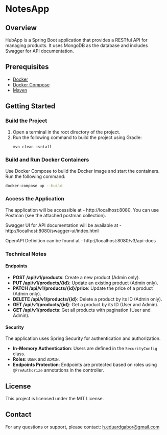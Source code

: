 # NotesApp
## Overview

HubApp is a Spring Boot application that provides a RESTful API for managing products. It uses MongoDB as the database and includes Swagger for API documentation.

## Prerequisites

- [Docker](https://www.docker.com/products/docker-desktop)
- [Docker Compose](https://docs.docker.com/compose/install/)
- [Maven](https://maven.apache.org/install.html)

## Getting Started

### Build the Project

1. Open a terminal in the root directory of the project.
2. Run the following command to build the project using Gradle:
   ```bash
   mvn clean isntall
   ```
   
### Build and Run Docker Containers

Use Docker Compose to build the Docker image and start the containers. Run the following command:
   ```bash 
   docker-compose up --build
   ```

### Access the Application
The application will be accessible at - http://localhost:8080. 
You can use Postman (see the attached postman collection).

Swagger UI for API documentation will be available at - http://localhost:8080/swagger-ui/index.html

OpenAPI Definition can be found at - http://localhost:8080/v3/api-docs

### Technical Notes

#### Endpoints

- **POST /api/v1/products**: Create a new product (Admin only).
- **PUT /api/v1/products/{id}**: Update an existing product (Admin only).
- **PATCH /api/v1/products/{id}/price**: Update the price of a product (Admin only).
- **DELETE /api/v1/products/{id}**: Delete a product by its ID (Admin only).
- **GET /api/v1/products/{id}**: Get a product by its ID (User and Admin).
- **GET /api/v1/products**: Get all products with pagination (User and Admin).

#### Security

The application uses Spring Security for authentication and authorization.

- **In-Memory Authentication**: Users are defined in the `SecurityConfig` class.
- **Roles**: `USER` and `ADMIN`.
- **Endpoints Protection**: Endpoints are protected based on roles using `@PreAuthorize` annotations in the controller.

## License

This project is licensed under the MIT License.

## Contact

For any questions or support, please contact: h.eduardgabor@gmail.com
